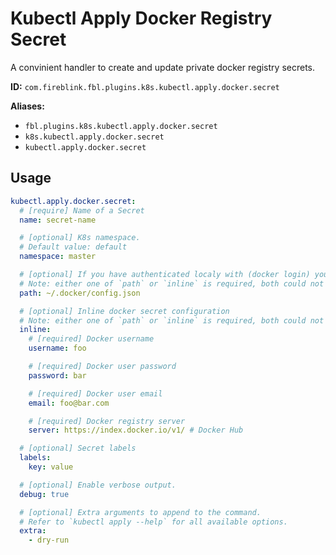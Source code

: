# Kubectl Apply Docker Registry Secret

A convinient handler to create and update private docker registry secrets.

**ID:** `com.fireblink.fbl.plugins.k8s.kubectl.apply.docker.secret`

**Aliases:**

- `fbl.plugins.k8s.kubectl.apply.docker.secret`
- `k8s.kubectl.apply.docker.secret`
- `kubectl.apply.docker.secret`

## Usage

```yaml
kubectl.apply.docker.secret:
  # [require] Name of a Secret
  name: secret-name

  # [optional] K8s namespace.
  # Default value: default
  namespace: master

  # [optional] If you have authenticated localy with (docker login) you simply can reuse configuration file
  # Note: either one of `path` or `inline` is required, both could not be presented at same time
  path: ~/.docker/config.json

  # [optional] Inline docker secret configuration
  # Note: either one of `path` or `inline` is required, both could not be presented at same time
  inline:
    # [required] Docker username
    username: foo

    # [required] Docker user password
    password: bar

    # [required] Docker user email
    email: foo@bar.com

    # [required] Docker registry server
    server: https://index.docker.io/v1/ # Docker Hub

  # [optional] Secret labels
  labels:
    key: value

  # [optional] Enable verbose output.
  debug: true

  # [optional] Extra arguments to append to the command.
  # Refer to `kubectl apply --help` for all available options.
  extra:
    - dry-run
```
